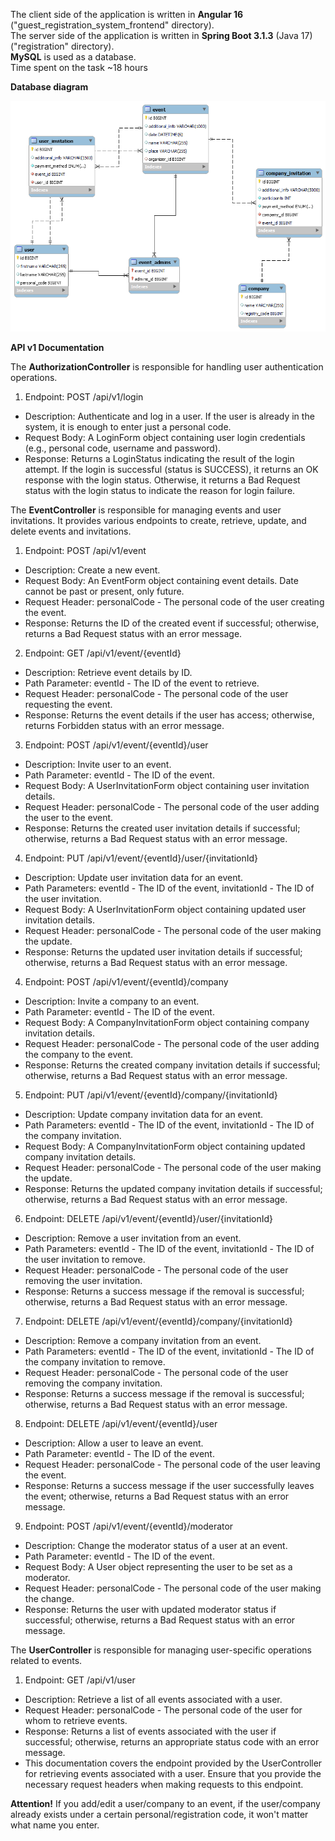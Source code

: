 The client side of the application is written in **Angular 16** ("guest_registration_system_frontend" directory).<br />
The server side of the application is written in **Spring Boot 3.1.3** (Java 17) ("registration" directory).<br />
**MySQL** is used as a database. <br />
Time spent on the task ~18 hours <br />

**Database diagram**

![alt text](readme_images/db-diagram.png "Database diagram")



**API v1 Documentation**

The **AuthorizationController** is responsible for handling user authentication operations.

1. Endpoint: POST /api/v1/login
- Description: Authenticate and log in a user. If the user is already in the system, it is enough to enter just a personal code.
- Request Body: A LoginForm object containing user login credentials (e.g., personal code, username and password).
- Response: Returns a LoginStatus indicating the result of the login attempt. If the login is successful (status is SUCCESS), it returns an OK response with the login status. Otherwise, it returns a Bad Request status with the login status to indicate the reason for login failure.

The **EventController** is responsible for managing events and user invitations. It provides various endpoints to create, retrieve, update, and delete events and invitations.

1. Endpoint: POST /api/v1/event
- Description: Create a new event.
- Request Body: An EventForm object containing event details. Date cannot be past or present, only future.
- Request Header: personalCode - The personal code of the user creating the event.
- Response: Returns the ID of the created event if successful; otherwise, returns a Bad Request status with an error message.

2. Endpoint: GET /api/v1/event/{eventId}
- Description: Retrieve event details by ID.
- Path Parameter: eventId - The ID of the event to retrieve.
- Request Header: personalCode - The personal code of the user requesting the event.
- Response: Returns the event details if the user has access; otherwise, returns Forbidden status with an error message.

3. Endpoint: POST /api/v1/event/{eventId}/user
- Description: Invite user to an event.
- Path Parameter: eventId - The ID of the event.
- Request Body: A UserInvitationForm object containing user invitation details.
- Request Header: personalCode - The personal code of the user adding the user to the event.
- Response: Returns the created user invitation details if successful; otherwise, returns a Bad Request status with an error message.

4. Endpoint: PUT /api/v1/event/{eventId}/user/{invitationId}

- Description: Update user invitation data for an event.
- Path Parameters: eventId - The ID of the event, invitationId - The ID of the user invitation.
- Request Body: A UserInvitationForm object containing updated user invitation details.
- Request Header: personalCode - The personal code of the user making the update.
- Response: Returns the updated user invitation details if successful; otherwise, returns a Bad Request status with an error message.

4. Endpoint: POST /api/v1/event/{eventId}/company
- Description: Invite a company to an event.
- Path Parameter: eventId - The ID of the event.
- Request Body: A CompanyInvitationForm object containing company invitation details.
- Request Header: personalCode - The personal code of the user adding the company to the event.
- Response: Returns the created company invitation details if successful; otherwise, returns a Bad Request status with an error message.

5. Endpoint: PUT /api/v1/event/{eventId}/company/{invitationId}
- Description: Update company invitation data for an event.
- Path Parameters: eventId - The ID of the event, invitationId - The ID of the company invitation.
- Request Body: A CompanyInvitationForm object containing updated company invitation details.
- Request Header: personalCode - The personal code of the user making the update.
- Response: Returns the updated company invitation details if successful; otherwise, returns a Bad Request status with an error message.

6. Endpoint: DELETE /api/v1/event/{eventId}/user/{invitationId}
- Description: Remove a user invitation from an event.
- Path Parameters: eventId - The ID of the event, invitationId - The ID of the user invitation to remove.
- Request Header: personalCode - The personal code of the user removing the user invitation.
- Response: Returns a success message if the removal is successful; otherwise, returns a Bad Request status with an error message.

7. Endpoint: DELETE /api/v1/event/{eventId}/company/{invitationId}
- Description: Remove a company invitation from an event.
- Path Parameters: eventId - The ID of the event, invitationId - The ID of the company invitation to remove.
- Request Header: personalCode - The personal code of the user removing the company invitation.
- Response: Returns a success message if the removal is successful; otherwise, returns a Bad Request status with an error message.

8. Endpoint: DELETE /api/v1/event/{eventId}/user
- Description: Allow a user to leave an event.
- Path Parameter: eventId - The ID of the event.
- Request Header: personalCode - The personal code of the user leaving the event.
- Response: Returns a success message if the user successfully leaves the event; otherwise, returns a Bad Request status with an error message.

9. Endpoint: POST /api/v1/event/{eventId}/moderator
- Description: Сhange the moderator status of a user at an event.
- Path Parameter: eventId - The ID of the event.
- Request Body: A User object representing the user to be set as a moderator.
- Request Header: personalCode - The personal code of the user making the change.
- Response: Returns the user with updated moderator status if successful; otherwise, returns a Bad Request status with an error message.

The **UserController** is responsible for managing user-specific operations related to events.

1. Endpoint: GET /api/v1/user
- Description: Retrieve a list of all events associated with a user.
- Request Header: personalCode - The personal code of the user for whom to retrieve events.
- Response: Returns a list of events associated with the user if successful; otherwise, returns an appropriate status code with an error message.
- This documentation covers the endpoint provided by the UserController for retrieving events associated with a user. Ensure that you provide the necessary request headers when making requests to this endpoint.

**Attention!** 
If you add/edit a user/company to an event, if the user/company already exists under a certain personal/registration code, it won't matter what name you enter.
